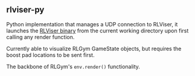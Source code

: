 ## rlviser-py

Python implementation that manages a UDP connection to RLViser, it launches the [RLViser binary](https://github.com/VirxEC/rlviser) from the current working directory upon first calling any render function.   

Currently able to visualize RLGym GameState objects, but requires the boost pad locations to be sent first.

The backbone of RLGym's `env.render()` functionality.
